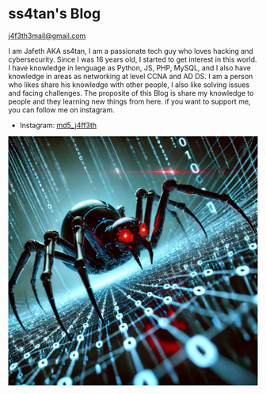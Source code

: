 # ss4tan's Blog 
j4f3th3mail@gmail.com


I am Jafeth AKA ss4tan, I am a passionate tech guy who loves hacking and cybersecurity. Since I was 16 years old, I started to get interest in this world. I have knowledge in lenguage as Python, JS, PHP, MySQL, and I also have knowledge in areas as networking at level CCNA and AD DS. I am a person who likes share his knowledge with other people, I also like solving issues and facing challenges. The proposite of this Blog is share my knowledge to people and they learning new things from here. if you want to support me, you can follow me on instagram.


- Instagram: [md5_j4ff3th](https://instagram/md5_j4ff3th)

<div>
    <center>
    <div>
        <img src="assets/img/prof_pic.jpeg">
    </div>
   </center>
</div>
